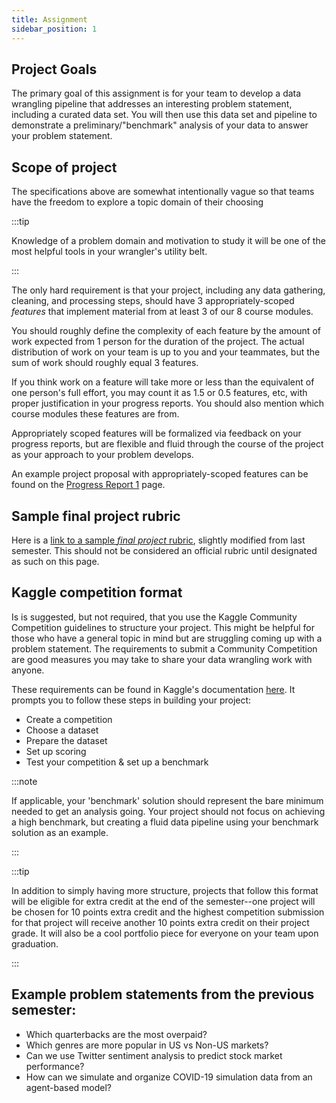 ```yaml
---
title: Assignment
sidebar_position: 1
---
```


## Project Goals

The primary goal of this assignment is for your team to develop a data wrangling pipeline that addresses an interesting problem statement, including a curated data set. You will then use this data set and pipeline to demonstrate a preliminary/"benchmark" analysis of your data to answer your problem statement.

## Scope of project

The specifications above are somewhat intentionally vague so that teams have the freedom to explore a topic domain of their choosing

:::tip 

Knowledge of a problem domain and motivation to study it will be one of the most helpful tools in your wrangler's utility belt.

:::

The only hard requirement is that your project, including any data gathering, cleaning, and processing steps, should have 3 appropriately-scoped *features* that implement material from at least 3 of our 8 course modules.

You should roughly define the complexity of each feature  by the amount of work expected from 1 person for the duration of the project. The actual distribution of work on your team is up to you and your teammates, but the sum of work should roughly equal 3 features. 

If you think work on a feature will take more or less than the equivalent of one person's full effort, you may count it as 1.5 or 0.5 features, etc, with proper justification in your progress reports. You should also mention which course modules these features are from.

Appropriately scoped features will be formalized via feedback on your progress reports, but are flexible and fluid through the course of the project as your approach to your problem develops.

An example project proposal with appropriately-scoped features can be found on the [Progress Report 1](progress_report_1) page.

## Sample final project rubric

Here is a [link to a sample *final project* rubric](https://docs.google.com/document/d/1rVTQRFsJ18zJON_LUlQkTaPqqOx9npBtaQkTezaPnwE/edit?usp=sharing), slightly modified from last semester. This should not be considered an official rubric until designated as such on this page.

## Kaggle competition format
Is is suggested, but not required, that you use the Kaggle Community Competition guidelines to structure your project. This might be helpful for those who have a general topic in mind but are struggling coming up with a problem statement. The requirements to submit a Community Competition are good measures you may take to share your data wrangling work with anyone.

These requirements can be found in Kaggle's documentation [here](https://www.kaggle.com/community-competitions-setup-guide). It prompts you to follow these steps in building your project:
- Create a competition
- Choose a dataset
- Prepare the dataset
- Set up scoring
- Test your competition & set up a benchmark

:::note

If applicable, your 'benchmark' solution should represent the bare minimum needed to get an analysis going. Your project should not focus on achieving a high benchmark, but creating a fluid data pipeline using your benchmark solution as an example.

:::

:::tip

In addition to simply having more structure, projects that follow this format will be eligible for extra credit at the end of the semester--one project will be chosen for 10 points extra credit and the highest competition submission for that project will receive another 10 points extra credit on their project grade. It will also be a cool portfolio piece for everyone on your team upon graduation.

:::

## Example problem statements from the previous semester:
- Which quarterbacks are the most overpaid?
- Which genres are more popular in US vs Non-US markets?
- Can we use Twitter sentiment analysis to predict stock market performance?
- How can we simulate and organize COVID-19 simulation data from an agent-based model?